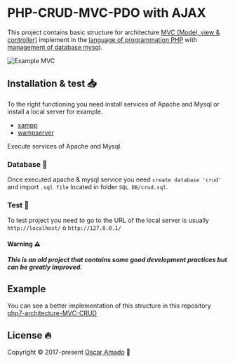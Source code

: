 # PHP-CRUD-MVC-PDO with AJAX
This project contains basic structure for architecture [MVC (Model, view & controller)](https://si.ua.es/es/documentacion/asp-net-mvc-3/1-dia/modelo-vista-controlador-mvc.html) implement in the [language of programmation PHP](https://www.php.net/) with [management of database mysql](https://www.mysql.com/).   

![Example MVC](https://www.c-sharpcorner.com/article/mvc-beginners-tutorial-with-bootstrap/Images/image001.png)  

## Installation & test 📥
To the right functioning you need install services of Apache and Mysql or install a local server for example.
  
* [xampp](https://www.apachefriends.org/download.html)  
* [wampserver](http://www.wampserver.com/en/#download-wrapper)

Execute services of Apache and Mysql.

### Database 💾
Once executed apache & mysql service you need `create database 'crud'` and import `.sql file` located in folder `SQL DB/crud.sql`. 

### Test 🧪 
To test project you need to go to the URL of the local server is usually `http://localhost/` o `http://127.0.0.1/`

#### Warning ⚠️
**_This is an old project that contains some good development practices but can be greatly improved._**

## Example
You can see a better implementation of this structure in this repository [php7-architecture-MVC-CRUD](https://github.com/ofaaoficial/php7-architecture-MVC-CRUD)

## License 🔥
Copyright © 2017-present [Oscar Amado](https://github.com/ofaaoficial) 🧔
